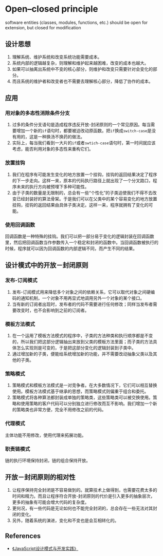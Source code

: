 # Open–closed principle
software entities (classes, modules, functions, etc.) should be open for extension, but closed for modification


## 设计思想
1. 理解系统、维护系统和改变系统功能需要成本。
2. 系统内部的逻辑越复杂，则理解和维护起来越困难，改变的成本也越大。
3. 如果可以抽离出系统中不变的核心部分，则维护和改变只需要针对会变化的部分。
4. 而且系统的维护者和改变者也不需要去理解核心部分，降低了协作的成本。


## 应用
### 用对象的多态性消除条件分支
1. 过多的条件分支语句是造成程序违反开放-封闭原则的一个常见原因。每当需要增加一个新的`if`语句时，都要被迫改动原函数。把`if`换成`switch-case`是没有用的，这是一种换汤不换药的做法。
2. 实际上，每当我们看到一大片的`if`或者`swtich-case`语句时，第一时间就应该考虑，能否利用对象的多态性来重构它们。

### 放置挂钩
1. 我们在程序有可能发生变化的地方放置一个挂钩，挂钩的返回结果决定了程序的下一步走向。这样一来，原本的代码执行路径上就出现了一个分叉路口，程序未来的执行方向被预埋下多种可能性。
2. 由于子类的数量是无限制的，总会有一些“个性化”的子类迫使我们不得不去改变已经封装好的算法骨架。于是我们可以在父类中的某个容易变化的地方放置挂钩，挂钩的返回结果由具体子类决定。这样一来，程序就拥有了变化的可能。

### 使用回调函数
回调函数是一种特殊的挂钩。我们可以把一部分易于变化的逻辑封装在回调函数里，然后把回调函数当作参数传入一个稳定和封闭的函数中。当回调函数被执行的时候，程序就可以因为回调函数的内部逻辑不同，而产生不同的结果。


## 设计模式中的开放－封闭原则
### 发布-订阅模式
1. 发布-订阅模式用来降低多个对象之间的依赖关系，它可以取代对象之间硬编码的通知机制，一个对象不用再显式地调用另外一个对象的某个接口。
2. 当有新的订阅者出现时，发布者的代码不需要进行任何修改；同样当发布者需要改变时，也不会影响到之前的订阅者。

### 模板方法模式
1. 在一个运用了模板方法模式的程序中，子类的方法种类和执行顺序都是不变的，所以我们把这部分逻辑抽出来放到父类的模板方法里面；而子类的方法具体怎么实现则是可变的，于是把这部分变化的逻辑封装到子类中。
2. 通过增加新的子类，便能给系统增加新的功能，并不需要改动抽象父类以及其他的子类。

### 策略模式
1. 策略模式和模板方法模式是一对竞争者。在大多数情况下，它们可以相互替换使用。模板方法模式基于继承的思想，而策略模式则偏重于组合和委托。
2. 策略模式将各种算法都封装成单独的策略类，这些策略类可以被交换使用。策略和使用策略的客户代码可以分别独立进行修改而互不影响。我们增加一个新的策略类也非常方便，完全不用修改之前的代码。

### 代理模式
主体功能不用修改，使用代理来拓展功能。

### 职责链模式
链的执行环境保持封闭，链的组合保持开放。


## 开放－封闭原则的相对性
1. 让程序保持完全封闭是不容易做到的。就算技术上做得到，也需要花费太多的时间和精力。而且让程序符合开放-封闭原则的代价是引入更多的抽象层次，更多的抽象有可能会增大代码的复杂度。
2. 更何况，有一些代码是无论如何也不能完全封闭的，总会存在一些无法对其封闭的变化。
3. 另外，随着系统的演进，变化和不变也是会互相转化的。


## References
* [《JavaScript设计模式与开发实践》](https://book.douban.com/subject/26382780/)
